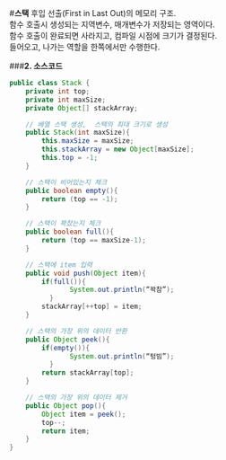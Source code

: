 #**스택**
후입 선출(First in Last Out)의 메모리 구조.</br>
함수 호출시 생성되는 지역변수, 매개변수가 저장되는 영역이다.</br>
함수 호출이 완료되면 사라지고, 컴파일 시점에 크기가 결정된다.</br>
들어오고, 나가는 역할을 한쪽에서만 수행한다.</br>

###**2. 소스코드**

```java
public class Stack {
    private int top;
    private int maxSize;
    private Object[] stackArray;

    // 배열 스택 생성,  스택의 최대 크기로 생성
    public Stack(int maxSize){
        this.maxSize = maxSize;
        this.stackArray = new Object[maxSize];
        this.top = -1;
    }

    // 스택이 비어있는지 체크
    public boolean empty(){
        return (top == -1);
    }

    // 스택이 꽉찼는지 체크
    public boolean full(){
        return (top == maxSize-1);
    }

    // 스택에 item 입력
    public void push(Object item){
        if(full()){
               System.out.println(“꽉참”);
          }
        stackArray[++top] = item;
    }

    // 스택의 가장 위의 데이터 반환
    public Object peek(){
        if(empty()){
               System.out.println(“텅빔”);
          }
        return stackArray[top];
    }

    // 스택의 가장 위의 데이터 제거
    public Object pop(){
        Object item = peek();
        top--;        
        return item;
    }
}
```
